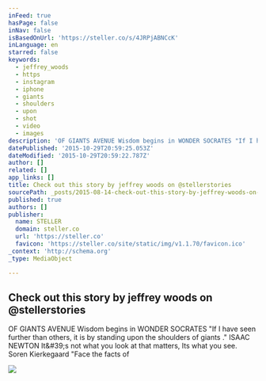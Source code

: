 ```yaml
---
inFeed: true
hasPage: false
inNav: false
isBasedOnUrl: 'https://steller.co/s/4JRPjABNCcK'
inLanguage: en
starred: false
keywords:
  - jeffrey_woods
  - https
  - instagram
  - iphone
  - giants
  - shoulders
  - upon
  - shot
  - video
  - images
description: 'OF GIANTS AVENUE Wisdom begins in WONDER SOCRATES "If I have seen further than others, it is by standing upon the shoulders of giants ." ISAAC NEWTON It&#39;s not what you look at that matters, Its what you see. Soren Kierkegaard "Face the facts of'
datePublished: '2015-10-29T20:59:25.053Z'
dateModified: '2015-10-29T20:59:22.787Z'
author: []
related: []
app_links: []
title: Check out this story by jeffrey woods on @stellerstories
sourcePath: _posts/2015-08-14-check-out-this-story-by-jeffrey-woods-on-stellerstories.md
published: true
authors: []
publisher:
  name: STELLER
  domain: steller.co
  url: 'https://steller.co'
  favicon: 'https://steller.co/site/static/img/v1.1.70/favicon.ico'
_context: 'http://schema.org'
_type: MediaObject

---
```

<article style=""><h1>Check out this story by jeffrey woods on @stellerstories</h1><p>OF GIANTS AVENUE Wisdom begins in WONDER SOCRATES "If I have seen further than others, it is by standing upon the shoulders of giants ." ISAAC NEWTON It&amp;#39;s not what you look at that matters, Its what you see. Soren Kierkegaard "Face the facts of</p><img src="https://steller.co/stories/485753664460293791/cover?size=640x960" /></article>